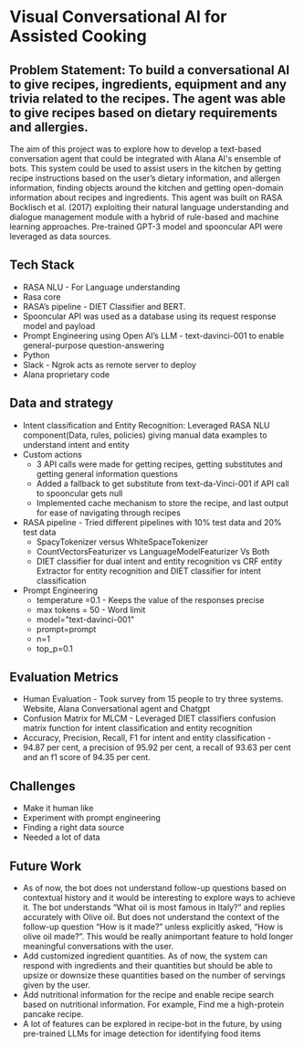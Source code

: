 # Visual Conversational AI for Assisted Cooking
## Problem Statement: To build a conversational AI to give recipes, ingredients, equipment and any trivia related to the recipes. The agent was able to give recipes based on dietary requirements and allergies. 
The aim of this project was to explore how to develop a text-based conversation agent that could be integrated with Alana AI's ensemble of bots. This system could be used to assist users in the kitchen by getting recipe instructions based on the
user’s dietary information, and allergen information, finding objects around the kitchen and getting open-domain information about recipes and ingredients. This agent was built on RASA Bocklisch et al. (2017) exploiting their natural language understanding
and dialogue management module with a hybrid of rule-based and machine learning approaches. Pre-trained GPT-3 model and spooncular API were leveraged as data sources.
## Tech Stack 
 - RASA NLU - For Language understanding
 - Rasa core
 - RASA’s pipeline - DIET Classifier and BERT.
 - Spooncular API was used as a database using its request response model  and payload
 - Prompt Engineering using Open AI’s LLM - text-davinci-001 to enable general-purpose question-answering
 - Python
 - Slack - Ngrok acts as remote server to deploy
 -  Alana proprietary code 
## Data and strategy 
- Intent classification and Entity Recognition: Leveraged RASA NLU component(Data, rules, policies) giving manual data examples to understand intent and entity
- Custom actions
	- 3 API calls were made for getting recipes, getting substitutes and getting general information questions
	- Added a fallback to get substitute from text-da-Vinci-001 if API call to spooncular gets null
	- Implemented cache mechanism to store the recipe, and last output for ease of navigating through recipes
- RASA pipeline - Tried different pipelines with 10% test data and 20% test data
	- SpacyTokenizer versus WhiteSpaceTokenizer
	- CountVectorsFeaturizer vs LanguageModelFeaturizer Vs Both
	- DIET classifier for dual intent and entity recognition vs CRF entity Extractor for entity recognition and DIET classifier for intent classification
- Prompt Engineering 
	- temperature =0.1 - Keeps the value of the responses precise
 	- max tokens = 50 - Word limit
	- model="text-davinci-001"
	- prompt=prompt
	- n=1
	- top_p=0.1
## Evaluation Metrics
- Human Evaluation - Took survey from 15 people to try three systems. Website, Alana Conversational agent and Chatgpt
- Confusion Matrix for MLCM - Leveraged DIET classifiers confusion matrix function for intent classification and entity recognition
- Accuracy, Precision, Recall, F1 for intent and entity classification -
- 94.87 per cent, a precision of 95.92 per cent, a recall of 93.63 per cent and an f1 score of 94.35 per cent.
## Challenges 
- Make it human like
- Experiment with prompt engineering
- Finding a right data source
- Needed a lot of data
## Future Work
- As of now, the bot does not understand follow-up questions based on contextual history and it would be interesting to explore ways to achieve it. The bot understands “What oil is most famous in Italy?” and replies accurately with Olive oil. But does not understand the context of the follow-up question “How is it made?” unless explicitly asked, “How is olive oil made?”. This would be really animportant feature to hold longer meaningful conversations with the user.
- Add customized ingredient quantities. As of now, the system can respond with ingredients and their quantities but should be able to upsize or downsize these quantities based on the number of servings given by the user.
- Add nutritional information for the recipe and enable recipe search based on nutritional information. For example, Find me a high-protein pancake recipe.
- A lot of features can be explored in recipe-bot in the future, by using pre-trained LLMs for image detection for identifying food items
